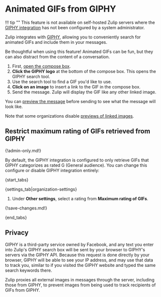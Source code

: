 # Animated GIFs from GIPHY

!!! tip ""
    This feature is not available on self-hosted Zulip servers where
    the [GIPHY integration][configure-giphy] has not been configured
    by a system administrator.

Zulip integrates with [GIPHY](https://giphy.com), allowing you to
conveniently search for animated GIFs and include them in your
messages.

Be thoughtful when using this feature! Animated GIFs can be fun, but
they can also distract from the content of a conversation.

1. First, [open the compose box](/help/open-the-compose-box).
1. **Click the GIPHY logo** at the bottom of the compose box. This
   opens the GIPHY search tool.
1. Use the search tool to find a GIF you'd like to use.
1. **Click on an image** to insert a link to the GIF in the compose box.
1. Send the message.  Zulip will display the GIF like any other linked
   image.

You can [preview the
message](/help/preview-your-message-before-sending) before sending to
see what the message will look like.

Note that some organizations disable [previews of linked
images](/help/allow-image-link-previews).

## Restrict maximum rating of GIFs retrieved from GIPHY

{!admin-only.md!}

By default, the GIPHY integration is configured to only retrieve GIFs
that GIPHY categorizes as rated G (General audience). You can change
this configure or disable GIPHY integration entirely:

{start_tabs}

{settings_tab|organization-settings}

1. Under **Other settings**, select a rating from **Maximum rating of GIFs**.

{!save-changes.md!}

{end_tabs}

## Privacy

GIPHY is a third-party service owned by Facebook, and any text you
enter into Zulip's GIPHY search box will be sent by your browser to
GIPHY's servers via the GIPHY API. Because this request is done
directly by your browser, GIPHY will be able to see your IP address,
and may use that data to track you, similar to if you visited the
GIPHY website and typed the same search keywords there.

Zulip proxies all external images in messages through the server,
including those from GIPHY, to prevent images from being used to track
recipients of GIFs from GIPHY.

[configure-giphy]: https://zulip.readthedocs.io/en/stable/production/giphy-gif-integration.html

